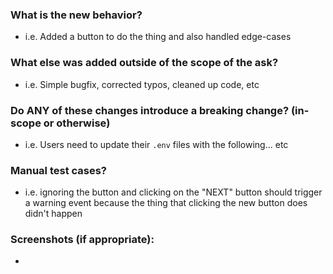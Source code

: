 ### What is the new behavior?

-   i.e. Added a button to do the thing and also handled edge-cases

### What else was added outside of the scope of the ask?

-   i.e. Simple bugfix, corrected typos, cleaned up code, etc

### Do ANY of these changes introduce a breaking change? (in-scope or otherwise)

-   i.e. Users need to update their `.env` files with the following... etc

### Manual test cases?

-   i.e. ignoring the button and clicking on the "NEXT" button should trigger a warning event because the thing that clicking the new button does didn't happen

### Screenshots (if appropriate):

-
